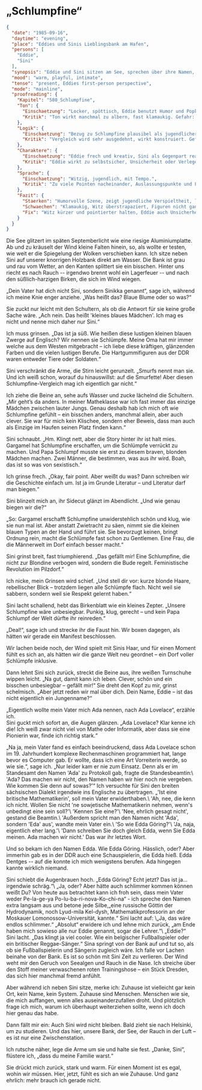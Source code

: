 # „Schlumpfine“

```json
{
  "date": "1985-09-16",
  "daytime": "evening",
  "place": "Eddies und Sinis Lieblingsbank am Hafen",
  "persons": [
    "Eddie",
    "Sini"
  ],
  "synopsis": "Eddie und Sini sitzen am See, sprechen über ihre Namen, vergleichen Sini mit Schlumpfine und Eddie erzählt die Geschichte ihres Namens.",
  "mood": "warm, playful, intimate",
  "tense": "present, Eddies first-person perspective",
  "mode": "mainline",
  "proofreading": {
    "Kapitel": "580_Schlumpfine",
    "Ton": {
      "Einschaetzung": "Locker, spöttisch, Eddie benutzt Humor und Popkultur-Referenzen.",
      "Kritik": "Ton wirkt manchmal zu albern, fast klamaukig. Gefahr: Ernsthaftigkeit der Situation wird überspielt."
    },
    "Logik": {
      "Einschaetzung": "Bezug zu Schlumpfine plausibel als jugendlicher Vergleich.",
      "Kritik": "Vergleich wird sehr ausgedehnt, wirkt konstruiert. Gefahr der Überstrapazierung des Witzes."
    },
    "Charaktere": {
      "Einschaetzung": "Eddie frech und kreativ, Sini als Gegenpart reagiert nachvollziehbar.",
      "Kritik": "Eddie wirkt zu selbstsicher, Unsicherheit oder Verlegenheit fehlen. Sini bleibt in der Szene blass."
    },
    "Sprache": {
      "Einschaetzung": "Witzig, jugendlich, mit Tempo.",
      "Kritik": "Zu viele Pointen nacheinander, Auslassungspunkte und Füllwörter häufen sich. Gefahr von Redundanz."
    },
    "Fazit": {
      "Staerken": "Humorvolle Szene, zeigt jugendliche Verspieltheit, lockert die Handlung.",
      "Schwaechen": "Klamaukig, Witz überstrapaziert, Figuren nicht ganz ausgewogen.",
      "Fix": "Witz kürzer und pointierter halten, Eddie auch Unsicherheit zeigen, Sini aktiver einbinden."
    }
  }
}
```

Die See glitzert im späten Septemberlicht wie eine riesige Aluminiumplatte. Ab
und zu kräuselt der Wind kleine Falten hinein, so, als wollte er testen, wie
weit er die Spiegelung der Wolken verschieben kann. Ich sitze neben Sini auf
unserer knorrigen Holzbank direkt am Wasser. Die Bank ist grau und rau vom
Wetter, an den Kanten splittert sie ein bisschen. Hinter uns riecht es nach
Rauch -- irgendwo brennt wohl ein Lagerfeuer -- und nach den süßlich-harzigen
Birken, die sich im Wind wiegen.

„Dein Vater hat dich nicht Sini, sondern Sinikka genannt“, sage ich, während ich
meine Knie enger anziehe. „Was heißt das? Blaue Blume oder so was?“

Sie zuckt nur leicht mit den Schultern, als ob die Antwort für sie keine große
Sache wäre. „Ach nein. Das heißt 'kleines blaues Mädchen'. Ich mag es nicht und
nenne mich daher nur Sini.“

Ich muss grinsen. „Das ist ja süß. Wie heißen diese lustigen kleinen blauen
Zwerge auf Englisch? Wir nennen sie Schlümpfe. Meine Oma hat mir immer welche
aus dem Westen mitgebracht – ich liebe diese kräftigen, glänzenden Farben und
die vielen lustigen Berufe. Die Hartgummifiguren aus der DDR waren entweder
Tiere oder Soldaten.“

Sini verschränkt die Arme, die Stirn leicht gerunzelt. „Smurfs nennt man sie.
Und ich weiß schon, worauf du hinauswillst: auf die Smurfette! Aber diesen
Schlumpfine-Vergleich mag ich eigentlich gar nicht.“

Ich ziehe die Beine an, sehe aufs Wasser und zucke lächelnd die Schultern. „Mir
geht’s da anders. In meiner Matheklasse war ich fast immer das einzige Mädchen
zwischen lauter Jungs. Genau deshalb hab ich mich oft wie Schlumpfine gefühlt –
ein bisschen anders, manchmal allein, aber auch clever. Sie war für mich kein
Klischee, sondern eher Beweis, dass man auch als Einzige im Haufen seinen Platz
finden kann.“

Sini schnaubt. „Hm. Klingt nett, aber die Story hinter ihr ist halt mies.
Gargamel hat Schlumpfine erschaffen, um die Schlümpfe verrückt zu machen. Und
Papa Schlumpf musste sie erst zu diesem braven, blonden Mädchen machen. Zwei
Männer, die bestimmen, was aus ihr wird. Boah, das ist so was von sexistisch.“

Ich grinse frech. „Okay, fair point. Aber weißt du was? Dann schreiben wir die
Geschichte einfach um. Ist ja im Grunde Literatur – und Literatur darf man
biegen.“

Sini blinzelt mich an, ihr Sidecut glänzt im Abendlicht. „Und wie genau biegen
wir die?“

„So: Gargamel erschafft Schlumpfine unwiderstehlich schön und klug, wie sie nun
mal ist. Aber anstatt Zwietracht zu säen, nimmt sie die kleinen blauen Typen an
der Hand und führt sie. Sie bevorzugt keinen, bringt Ordnung rein, macht die
Schlümpfe fast schon zu Gentlemen. Eine Frau, die die Männerwelt im Dorf einfach
besser macht.“

Sini grinst breit, fast triumphierend. „Das gefällt mir! Eine Schlumpfine, die
nicht zur Blondine verbogen wird, sondern die Bude regelt. Feministische
Revolution im Pilzdorf.“

Ich nicke, mein Grinsen wird schief. „Und stell dir vor: kurze blonde Haare,
rebellischer Blick – trotzdem liegen alle Schlümpfe flach. Nicht weil sie
sabbern, sondern weil sie Respekt gelernt haben.“

Sini lacht schallend, hebt das Birkenblatt wie ein kleines Zepter. „Unsere
Schlumpfine wäre unbesiegbar. Punkig, klug, gerecht – und kein Papa Schlumpf der
Welt dürfte ihr reinreden.“

„Deal!“, sage ich und strecke ihr die Faust hin. Wir boxen dagegen, als hätten
wir gerade ein Manifest beschlossen.

Wir lachen beide noch, der Wind spielt mit Sinis Haar, und für einen Moment
fühlt es sich an, als hätten wir die ganze Welt neu geordnet – ein Dorf voller
Schlümpfe inklusive.

Dann lehnt Sini sich zurück, streckt die Beine aus, ihre weißen Turnschuhe
wippen leicht. „Na gut, damit kann ich leben. Clever, schön und ein bisschen
unbesiegbar – gefällt mir!“ Sie dreht den Kopf zu mir, grinst schelmisch. „Aber
jetzt reden wir mal über dich. Dein Name, Eddie – ist das nicht eigentlich ein
Jungenname?“

„Eigentlich wollte mein Vater mich Ada nennen, nach Ada Lovelace“, erzähle ich.\
Sini guckt mich sofort an, die Augen glänzen. „Ada Lovelace? Klar kenne ich die!
Ich weiß zwar nicht viel von Mathe oder Informatik, aber dass sie eine Pionierin
war, finde ich richtig stark.“

„Na ja, mein Vater fand es einfach beeindruckend, dass Ada Lovelace schon im 19.
Jahrhundert komplexe Rechenmaschinen programmiert hat, lange bevor es Computer
gab. Er wollte, dass ich eine Art Vorreiterin werde, so wie sie.“, sage ich.
„Nur leider kam er nie zum Einsatz. Denn als er im Standesamt den Namen 'Ada' zu
Protokoll gab, fragte die Standesbeamtin:\ 'Ada? Das machen wir nicht, den Namen
haben wir hier noch nie vergeben. Wie kommen Sie denn auf sowas?'“ Ich versuchte
für Sini den breiten sächsischen Dialekt irgendwie ins Englische zu übertragen.
„'Ist eine britische Mathematikerin', soll mein Vater erwiderthaben.\ 'Ah, nee,
die kenn ich nicht. Wollen Sie nicht 'ne sowjetische Mathematikerin nehmen,
wenn's unbedingt eine sein soll?'\ 'Kennen Sie eine?'\ 'Nee, ehrlich gesagt
nicht', gestand die Beamtin.\ 'Außerdem spricht man den Namen nicht 'Ada',
sondern 'Eda' aus', wandte mein Vater ein.\ 'So wie Edda Göring?'\ 'Ja, naja,
eigentlich eher lang.'\ 'Dann schreiben Sie doch gleich Edda, wenn Sie Edda
meinen. Ada machen wir nicht.' Das war ihr letztes Wort.

Und so bekam ich den Namen Edda. Wie Edda Göring. Hässlich, oder? Aber immerhin
gab es in der DDR auch eine Schauspielerin, die Edda hieß. Edda Dentges -- auf
die konnte ich mich wenigstens berufen. Ada hingegen kannte wirklich niemand.

Sini schiebt die Augenbrauen hoch. „Edda Göring? Echt jetzt? Das ist ja…
irgendwie schräg.“\ „Ja, oder? Aber hätte auch schlimmer kommen können weißt Du?
Von heute aus betrachtet kann ich froh sein, dass mein Vater weder Pe-la-ge-ya
Po-lu-ba-ri-nova-Ko-chi-na“ - ich spreche den Namen extra langsam aus und betone
jede Silbe,„eine russische Göttin der Hydrodynamik, noch Lyud-mila Kel-dysh,
Mathematikprofessorin an der Moskauer Lomonossow-Universität, kannte.“ Sini
lacht auf: \„Ja, das wäre endlos schlimmer.“ „Absolut“ erwidere ich und lehne
mich zurück, „am Ende haben mich sowieso alle nur Eddie genannt, sogar die
Lehrer.“\ „Eddie?“ Sini lacht. „Das klingt ja viel cooler. Wie ein belgischer
Fußballspieler oder ein britischer Reggae-Sänger.“ Sina springt von der Bank auf
und tut so, als ob sie Fußballspielerin und Sängerin zugleich wäre. Ich falle
vor Lachen beinahe von der Bank. Es ist so schön mit Sini Zeit zu verlieren. Der
Wind weht mir den Geruch von Seealgen und Rauch in die Nase. Ich streiche über
den Stoff meiner verwaschenen roten Trainingshose – ein Stück Dresden, das sich
hier manchmal fremd anfühlt.

Aber während ich neben Sini sitze, merke ich: Zuhause ist vielleicht gar kein
Ort, kein Name, kein System. Zuhause sind Menschen. Menschen wie sie, die mich
auffangen, wenn alles auseinanderzufallen droht. Und plötzlich frage ich mich,
warum ich überhaupt weiterziehen sollte, wenn ich doch hier genau das habe.

Dann fällt mir ein: Auch Sini wird nicht bleiben. Bald zieht sie nach Helsinki,
um zu studieren. Und das hier, unsere Bank, der See, der Rauch in der Luft – es
ist nur eine Zwischenstation.

Ich rutsche näher, lege die Arme um sie und halte sie fest. „Danke, Sini“,
flüstere ich, „dass du meine Familie warst.“

Sie drückt mich zurück, stark und warm. Für einen Moment ist es egal, wohin wir
müssen. Hier, jetzt, fühlt es sich an wie Zuhause. Und ganz ehrlich: mehr brauch
ich gerade nicht.
